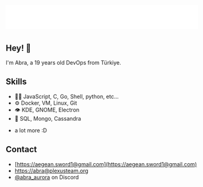 <h1 align="center">
  <img src="https://raw.githubusercontent.com/the-abra/the-abra/master/name.svg" alt="The Abra" />
</h1>

## Hey! 👋
I'm Abra, a 19 years old DevOps from Türkiye.

## Skills
- 👨‍💻 JavaScript, C, Go, Shell, python, etc...
- ⚙️ Docker, VM, Linux, Git
- 👁️ KDE, GNOME, Electron
- 💽 SQL, Mongo, Cassandra
+ a lot more :D

## Contact
- [https://aegean.sword1@gmail.com](https://aegean.sword1@gmail.com)
- [https://abra@plexusteam.org](https://abra@plexusteam.org)
- [@abra_aurora](./) on Discord
